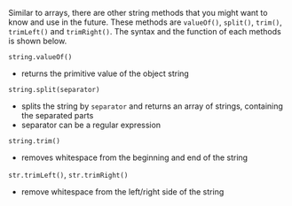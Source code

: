 Similar to arrays, there are other string methods that you might want to know and use in the future. These methods are `valueOf()`, `split()`, `trim()`, `trimLeft()` and `trimRight()`. The syntax and the function of each methods is shown below.

`string.valueOf()`
  - returns the primitive value of the object string

`string.split(separator)`
  - splits the string by `separator` and returns an array of strings, containing the separated parts
  - separator can be a regular expression

`string.trim()`
  - removes whitespace from the beginning and end of the string

`str.trimLeft()`, `str.trimRight()`
  - remove whitespace from the left/right side of the string